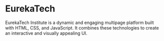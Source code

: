 # EurekaTech
EurekaTech Institute is a dynamic and engaging multipage platform built with HTML, CSS, and JavaScript. It combines these technologies to create an interactive and visually appealing UI.
